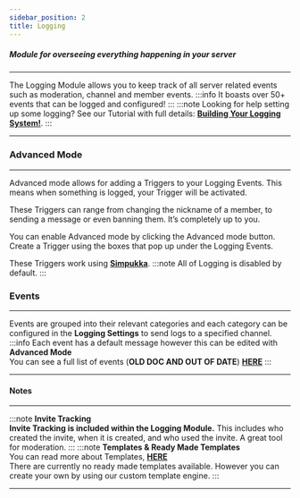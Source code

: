 ```yaml
---
sidebar_position: 2
title: Logging
---
```

##### Module for overseeing everything happening in your server
***
The Logging Module allows you to keep track of all server related events such as moderation, channel and member events.
:::info
It boasts over 50+ events that can be logged and configured!
:::
:::note
Looking for help setting up some logging? See our Tutorial with full details: **[Building Your Logging System!](https://monni-docs-f7dj.onrender.com/guides/building-your-logging-system)**.
:::
***
### Advanced Mode
***
Advanced mode allows for adding a Triggers to your Logging Events. This means when something is logged, your Trigger will be activated.

These Triggers can range from changing the nickname of a member, to sending a message or even banning them. It’s completely up to you.

You can enable Advanced mode by clicking the Advanced mode button. Create a Trigger using the boxes that pop up under the Logging Events.

These Triggers work using [**Simpukka**](https://monni-docs-f7dj.onrender.com/simpukka/).
:::note
All of Logging is disabled by default.
:::
### Events
***
Events are grouped into their relevant categories and each category can be configured in the **Logging Settings** to send logs to a specified channel.
:::info
Each event has a default message however this can be edited with **Advanced Mode**  
You can see a full list of events (**OLD DOC AND OUT OF DATE**) [**HERE**](https://docs.monni.fyi/modules/logging/logging_events)
:::
***
#### Notes
---
:::note
**Invite Tracking**  
**Invite Tracking is included within the Logging Module.** This includes who created the invite, when it is created, and who used the invite. A great tool for moderation.
:::
:::note
**Templates & Ready Made Templates**  
You can read more about Templates, [**HERE**](https://monni-docs-f7dj.onrender.com/simpukka/)  
There are currently no ready made templates available. However you can create your own by using our custom template engine.
:::
***
